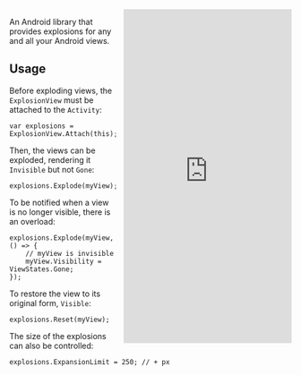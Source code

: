 
<iframe src="https://appetize.io/embed/g0nb5k4b395u331xy0q970vn10?device=nexus5&scale=75&autoplay=true&orientation=portrait&deviceColor=black" 
        width="300px" height="597px" frameborder="0" scrolling="no"
        style="float:right;margin-left:1em;"></iframe>

An Android library that provides explosions for any and all your Android views.

## Usage

Before exploding views, the `ExplosionView` must be attached to the `Activity`:

    var explosions = ExplosionView.Attach(this);
    
Then, the views can be exploded, rendering it `Invisible` but not `Gone`:

    explosions.Explode(myView);
    
To be notified when a view is no longer visible, there is an overload:

    explosions.Explode(myView, () => {
        // myView is invisible
        myView.Visibility = ViewStates.Gone;
    });
    
To restore the view to its original form, `Visible`:

    explosions.Reset(myView);

The size of the explosions can also be controlled:

    explosions.ExpansionLimit = 250; // + px